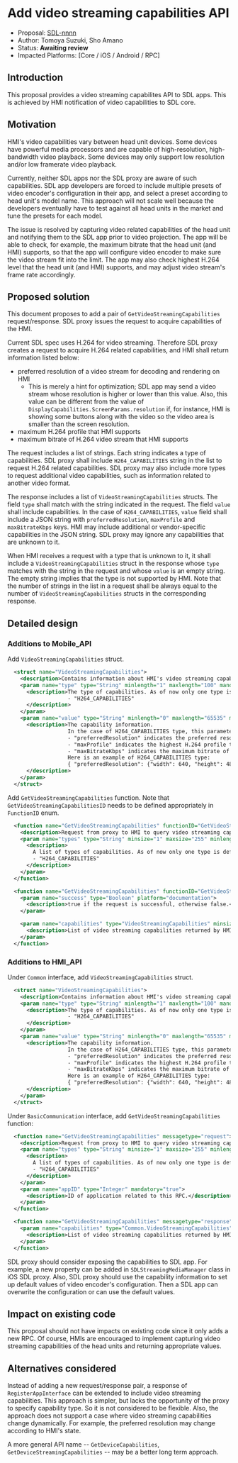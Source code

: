 # Add video streaming capabilities API

* Proposal: [SDL-nnnn](nnnn-video-streaming-capabilities.md)
* Author: Tomoya Suzuki, Sho Amano
* Status: **Awaiting review**
* Impacted Platforms: [Core / iOS / Android / RPC]

## Introduction

This proposal provides a video streaming capabilites API to SDL apps. This is achieved by HMI notification of video capabilities to SDL core.

## Motivation

HMI's video capabilities vary between head unit devices. Some devices have powerful media processors and are capable of high-resolution, high-bandwidth video playback. Some devices may only support low resolution and/or low framerate video playback.

Currently, neither SDL apps nor the SDL proxy are aware of such capabilities. SDL app developers are forced to include multiple presets of video encoder's configuration in their app, and select a preset according to head unit's model name. This approach will not scale well because the developers eventually have to test against all head units in the market and tune the presets for each model.

The issue is resolved by capturing video related capabilities of the head unit and notifying them to the SDL app prior to video projection. The app will be able to check, for example, the maximum bitrate that the head unit (and HMI) supports, so that the app will configure video encoder to make sure the video stream fit into the limit. The app may also check highest H.264 level that the head unit (and HMI) supports, and may adjust video stream's frame rate accordingly.

## Proposed solution

This document proposes to add a pair of `GetVideoStreamingCapabilities` request/response. SDL proxy issues the request to acquire capabilities of the HMI.

Current SDL spec uses H.264 for video streaming. Therefore SDL proxy creates a request to acquire H.264 related capabilities, and HMI shall return information listed below:
 - preferred resolution of a video stream for decoding and rendering on HMI
   * This is merely a hint for optimization; SDL app may send a video stream whose resolution is higher or lower than this value. Also, this value can be different from the value of `DisplayCapabilities.ScreenParams.resolution` if, for instance, HMI is showing some buttons along with the video so the video area is smaller than the screen resolution.
 - maximum H.264 profile that HMI supports
 - maximum bitrate of H.264 video stream that HMI supports

The request includes a list of strings. Each string indicates a type of capabilities. SDL proxy shall include `H264_CAPABILITIES` string in the list to request H.264 related capabilities. SDL proxy may also include more types to request additional video capabilities, such as information related to another video format.

The response includes a list of `VideoStreamingCapabilities` structs. The field `type` shall match with the string indicated in the request. The field `value` shall include capabilities. In the case of `H264_CAPABILITIES`, `value` field shall include a JSON string with `preferredResolution`, `maxProfile` and `maxBitrateKbps` keys. HMI may include additional or vendor-specific capabilities in the JSON string. SDL proxy may ignore any capabilities that are unknown to it.

When HMI receives a request with a type that is unknown to it, it shall include a `VideoStreamingCapabilities` struct in the response whose `type` matches with the string in the request and whose `value` is an empty string. The empty string implies that the type is not supported by HMI. Note that the number of strings in the list in a request shall be always equal to the number of `VideoStreamingCapabilities` structs in the corresponding response.

## Detailed design

### Additions to Mobile_API

Add `VideoStreamingCapabilities` struct.

```xml
  <struct name="VideoStreamingCapabilities">
    <description>Contains information about HMI's video streaming capabilities.</description>
    <param name="type" type="String" minlength="1" maxlength="100" mandatory="true">
      <description>The type of capabilities. As of now only one type is defined:
                   - "H264_CAPABILITIES"
      </description>
    </param>
    <param name="value" type="String" minlength="0" maxlength="65535" mandatory="true">
      <description>The capability information.
                   In the case of H264_CAPABILITIES type, this parameter shall include a JSON string which includes "preferredResolution", "maxProfile" and "maxBitrateKbps" keys.
                   - "preferredResolution" indicates the preferred resolution of a video stream for decoding and rendering on HMI. The value is a dictionary containing "width" and "height", both in pixels.
                   - "maxProfile" indicates the highest H.264 profile that HMI supports. The value is a string, such as "1b", "3", "4.2".
                   - "maxBitrateKbps" indicates the maximum bitrate of H.264 video stream that HMI supports, in kbps. The value is an integer.
                   Here is an example of H264_CAPABILITIES type:
                   { "preferredResolution": {"width": 640, "height": 480}, "maxProfile": "4.2", "maxBitrateKbps": 10000 }
      </description>
    </param>
  </struct>
```

Add `GetVideoStreamingCapabilities` function. Note that `GetVideoStreamingCapabilitiesID` needs to be defined appropriately in `FunctionID` enum.

```xml
  <function name="GetVideoStreamingCapabilities" functionID="GetVideoStreamingCapabilitiesID" messagetype="request">
    <description>Request from proxy to HMI to query video streaming capabilities of HMI.</description>
    <param name="types" type="String" minsize="1" maxsize="255" minlength="1" maxlength="100" array="true" mandatory="true">
      <description>
        A list of types of capabilities. As of now only one type is defined:
        - "H264_CAPABILITIES"
      </description>
    </param>
  </function>

  <function name="GetVideoStreamingCapabilities" functionID="GetVideoStreamingCapabilitiesID" messagetype="response">
    <param name="success" type="Boolean" platform="documentation">
      <description>true if the request is successful, otherwise false.</description>
    </param>

    <param name="capabilities" type="VideoStreamingCapabilities" minsize="1" maxsize="255" array="true" mandatory="false">
      <description>List of video streaming capabilities returned by HMI.</description>
    </param>
  </function>
```

### Additions to HMI_API

Under `Common` interface, add `VideoStreamingCapabilities` struct.

```xml
  <struct name="VideoStreamingCapabilities">
    <description>Contains information about HMI's video streaming capabilities.</description>
    <param name="type" type="String" minlength="1" maxlength="100" mandatory="true">
      <description>The type of capabilities. As of now only one type is defined:
                   - "H264_CAPABILITIES"
      </description>
    </param>
    <param name="value" type="String" minlength="0" maxlength="65535" mandatory="true">
      <description>The capability information.
                   In the case of H264_CAPABILITIES type, this parameter shall include a JSON string which includes "preferredResolution", "maxProfile" and "maxBitrateKbps" keys.
                   - "preferredResolution" indicates the preferred resolution of a video stream for decoding and rendering on HMI. The value is a dictionary containing "width" and "height", both in pixels.
                   - "maxProfile" indicates the highest H.264 profile that HMI supports. The value is a string, such as "1b", "3", "4.2".
                   - "maxBitrateKbps" indicates the maximum bitrate of H.264 video stream that HMI supports, in kbps. The value is an integer.
                   Here is an example of H264_CAPABILITIES type:
                   { "preferredResolution": {"width": 640, "height": 480}, "maxProfile": "4.2", "maxBitrateKbps": 10000 }
      </description>
    </param>
  </struct>
```

Under `BasicCommunication` interface, add `GetVideoStreamingCapabilities` function:

```xml
  <function name="GetVideoStreamingCapabilities" messagetype="request">
    <description>Request from proxy to HMI to query video streaming capabilities of HMI.</description>
    <param name="types" type="String" minsize="1" maxsize="255" minlength="1" maxlength="100" array="true" mandatory="true">
      <description>
        A list of types of capabilities. As of now only one type is defined:
        - "H264_CAPABILITIES"
      </description>
    </param>
    <param name="appID" type="Integer" mandatory="true">
      <description>ID of application related to this RPC.</description>
    </param>
  </function>

  <function name="GetVideoStreamingCapabilities" messagetype="response">
    <param name="capabilities" type="Common.VideoStreamingCapabilities" minsize="1" maxsize="255" array="true" mandatory="true">
      <description>List of video streaming capabilities returned by HMI.</description>
    </param>
  </function>
```

SDL proxy should consider exposing the capabilities to SDL app. For example, a new property can be added in `SDLStreamingMediaManager` class in iOS SDL proxy. Also, SDL proxy should use the capability information to set up default values of video encoder's configuration. Then a SDL app can overwrite the configuration or can use the default values.

## Impact on existing code

This proposal should not have impacts on existing code since it only adds a new RPC. Of course, HMIs are encouraged to implement capturing video streaming capabilities of the head units and returning appropriate values.

## Alternatives considered

Instead of adding a new request/response pair, a response of `RegisterAppInterface` can be extended to include video streaming capabilities. This approach is simpler, but lacks the opportunity of the proxy to specify capability type. So it is not considered to be flexible. Also, the approach does not support a case where video streaming capabilities change dynamically. For example, the preferred resolution may change according to HMI's state.

A more general API name -- `GetDeviceCapabilities`, `GetDeviceStreamingCapabilities` -- may be a better long term approach.
